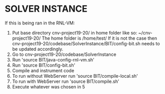 # SOLVER INSTANCE
If this is being ran in the RNL-VM:

1. Put base directory cnv-project19-20/ in home folder like so: ~/cnv-project19-20/
The home folder is /home/test/
If it is not the case then cnv-project19-20/codebase/SolverInstance/BIT/config-bit.sh
needs to be updated accordingly.
2. Go to cnv-project19-20/codebase/SolverInstance
3. Run 'source BIT/java-config-rnl-vm.sh'
4. Run 'source BIT/config-bit.sh'
5. Compile and instrument code
  1. To run without WebServer run 'source BIT/compile-local.sh'
  2. To run with WebServer run 'source BIT/compile.sh'
6. Execute whatever was chosen in 5
